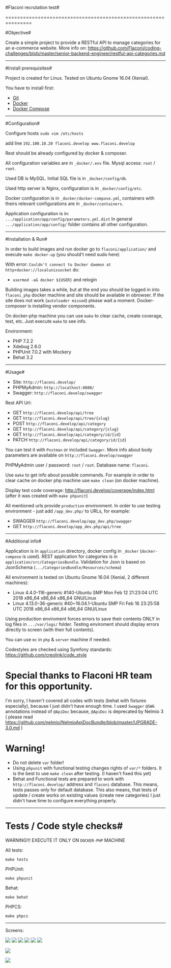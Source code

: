 #Flaconi recrutation test#

===============================================================

#Objective#

Create a simple project to provide a RESTful API to manage categories for an e-commerce website.
More info on: https://github.com/Flaconi/coding-challenges/blob/master/senior-backend-engineer/restful-api-categories.md

--------------

#Install prerequisites#

Project is created for Linux. Tested on Ubuntu Gnome 16.04 (Xenial).

You have to install first:

* [Git](https://git-scm.com/downloads)
* [Docker](https://docs.docker.com/engine/installation/)
* [Docker Compose](https://docs.docker.com/compose/install/)

--------------

#Configuration#

Configure hosts
```sudo vim /etc/hosts```

add line
```192.100.10.20 flaconi.develop www.flaconi.develop```

Rest should be already configured by docker & composer.

All configuration variables are in `_docker/.env` file. Mysql access: `root` / `root`.

Used DB is MySQL. Initial SQL file is in `_docker/config/db`.

Used http server is Nginx, configuration is in `_docker/config/etc`.

Docker configuration is in `_docker/docker-compose.yml`, containers with theirs relevant configurations are in `_docker/containers`.

Application configuration is in: `.../application/app/config/parameters.yml.dist`
 In general `.../application/app/config/` folder contains all other configuration.


--------------

#Installation & Run#

In order to build images and run docker go to `flaconi/application/` and execute `make docker-up` (you should't need sudo here)

With error: `Couldn't connect to Docker daemon at http+docker://localunixsocket` do:

- `usermod -aG docker ${USER}` and relogin

Building images takes a while, but at the end you should be logged in into `flaconi_php` docker machine and site should be available in obrowser.
If the site does not work (`autoloader missed`) please wait a moment. Docker-composer is installing vendor components.

On docker-php machine you can use `make` to clear cache, create coverage, test, etc. Just execute `make` to see info.

Environment:

 * PHP 7.2.2
 * Xdebug 2.6.0
 * PHPUnit 7.0.2 with Mockery
 * Behat 3.2

--------------

#Usage#

* Site: `http://flaconi.develop/`
* PHPMyAdmin: `http://localhost:8080/`
* Swagger: `http://flaconi.develop/swagger`

Rest API Url:

* GET `http://flaconi.develop/api/tree`
* GET `http://flaconi.develop/api/tree/{slug}`
* POST `http://flaconi.develop/api/category`
* GET `http://flaconi.develop/api/category/{slug}`
* GET `http://flaconi.develop/api/category/id/{id}`
* PATCH `http://flaconi.develop/api/category/id/{id}`

You can test it with `Postman` or included `Swagger`.
More info about body parameters are available on `http://flaconi.develop/swagger`

PHPMyAdmin user / password: `root` / `root`. Database name: `flaconi`.

Use `make` to get info about possible commands. For example in order to clear cache on docker php machine use ```make clean``` (on docker machine).

Display test code coverage: http://flaconi.develop/coverage/index.html (after it was created with `make phpunit`)

All mentioned urls provide `production` environment.
In order to use testing environment - just add `/app_dev.php/` to URLs, for example:

* SWAGGER `http://flaconi.develop/app_dev.php/swagger`
* GET `http://flaconi.develop/app_dev.php/api/tree`


--------------

#Additional info#

Application is in `application` directory, docker config in `_docker` (`docker-compose` is used).
REST application for categories is in `application/src/CategoriesBundle`.
Validation for Json is based on JsonSchema (`.../CategoriesBundle/Resources/schema`)


All environment is tested on Ubuntu Gnome 16.04 (Xenial, 2 different machines):

 * Linux 4.4.0-116-generic #140-Ubuntu SMP Mon Feb 12 21:23:04 UTC 2018 x86_64 x86_64 x86_64 GNU/Linux
 * Linux 4.13.0-36-generic #40~16.04.1-Ubuntu SMP Fri Feb 16 23:25:58 UTC 2018 x86_64 x86_64 x86_64 GNU/Linux


Using production enviroment forces errors to save their contents ONLY in log files in `.../var/logs/` folder.
Testing enviroment should display errors directly to screen (with their full contents).

You can use `mc` in `php` & `server` machine if needed.

Codestyles are checked using Symfony standards: https://github.com/creolink/code_style


# Special thanks to Flaconi HR team for this opportunity. #

I'm sorry, I haven't covered all codes with tests (behat with fixtures especially), because I just didn't have enough time.
I used `Swagger` `@SWG` annotations instead of `@ApiDoc` because, `@ApiDoc` is deprecated by Nelmio 3
 ( please read https://github.com/nelmio/NelmioApiDocBundle/blob/master/UPGRADE-3.0.md )


# Warning! #

 * Do not delete `var` folder!
 * Using `phpunit` with functional testing changes rights of `var/*` folders. It is the best to use `make clean` after testing.
   (I haven't fixed this yet)
 * Behat and Functional tests are prepared to work with `http://flaconi.develop/` address and `flaconi` database.
   This means, tests passes only for default database.
   This also means, that tests of update / create works on existing values (create new categories)
   I just didn't have time to configure everything properly.

--------------

# Tests / Code style checks#

WARNING!!! EXECUTE IT ONLY ON `DOCKER-PHP` MACHINE

All tests:
```
make tests
```

PHPUnit:
```
make phpunit
```

Behat:
```
make behat
```

PHPCS:
```
make phpcs
```

--------------

Screens:

![](application/web/doc/flaconi.develop-swagger.1.png)
![](application/web/doc/flaconi.develop-swagger.2.png)
![](application/web/doc/flaconi.develop-swagger.3.png)
![](application/web/doc/flaconi.develop-swagger.4.png)
![](application/web/doc/flaconi.develop-swagger.5.png)
![](application/web/doc/flaconi.develop-swagger.6.png)

![](application/web/doc/flaconi.tests.1.png)

![](application/web/doc/flaconi.coverage.1.png)

